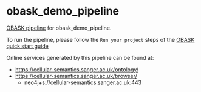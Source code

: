# obask_demo_pipeline

[OBASK pipeline](https://github.com/OBASKTools/obask) for obask_demo_pipeline.

To run the pipeline, please follow the `Run your project` steps of the [OBASK quick start guide](https://obasktools.github.io/obask/quick_start/)

Online services generated by this pipeline can be found at:

- https://cellular-semantics.sanger.ac.uk/ontology/
- https://cellular-semantics.sanger.ac.uk/browser/
  - neo4j+s://cellular-semantics.sanger.ac.uk:443
